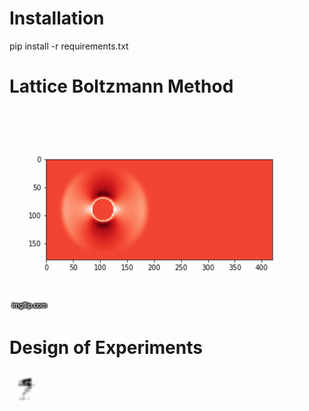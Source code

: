 # Installation

pip install -r requirements.txt

# Lattice Boltzmann Method

![](./video.gif)

# Design of Experiments

![](./7to5.gif)

